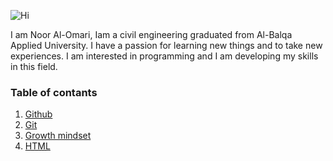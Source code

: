 
![Hi](https://lh3.googleusercontent.com/proxy/kztgprSRAjKP8lUaQK6w-OIqb1ZSaYAKY5DETBD7uBG80HvyAbE3GpnpH1pRqK-2wMi65BhGwviKJEYWuRWGkIFuAxBMFkL7aztXroZ1jd-P55pfyE_HmTWwa0vY4gSykDLH)

I am Noor Al-Omari, Iam a civil engineering graduated from Al-Balqa Applied University. I have a passion for learning new things and to take new experiences. I am interested in programming and I am developing my skills in this field.


### Table of contants

1. [Github](https://nooromari.github.io/reading-notes/Read02a) 
1. [Git](https://nooromari.github.io/reading-notes/Read02b)
1. [Growth mindset](https://github.com/nooromari/reading-notes/blob/main/Growth%20mindset)
1. [HTML]()
